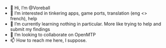 - 👋 Hi, I’m @Voreball
- 👀 I’m interested in tinkering apps, game ports, translation (eng <> french), help
- 🌱 I’m currently learning nothing in particular. More like trying to help and submit my findings
- 💞️ I’m looking to collaborate on OpenMTP
- 📫 How to reach me here, I suppose.
<!---
Voreball/Voreball is a ✨ special ✨ repository because its `README.md` (this file) appears on your GitHub profile.
You can click the Preview link to take a look at your changes.
--->
